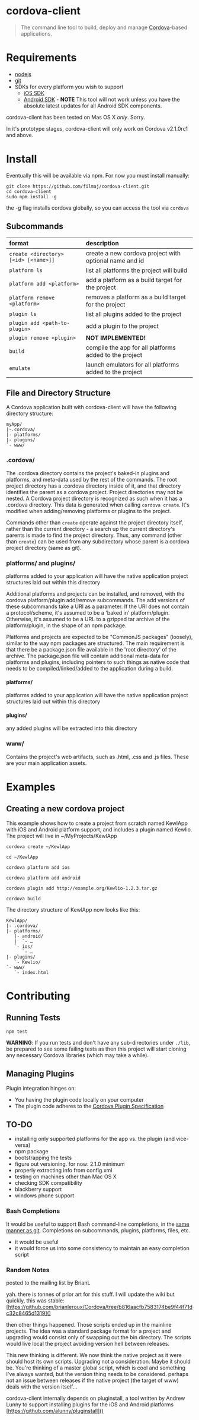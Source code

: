 # cordova-client

> The command line tool to build, deploy and manage [Cordova](http://cordova.io)-based applications.


# Requirements

* [nodejs](http://nodejs.org/)
* [git](https://help.github.com/articles/set-up-git)
* SDKs for every platform you wish to support
  - [iOS SDK](http://developer.apple.com)
  - [Android SDK](http://developer.android.com) - **NOTE** This tool
    will not work unless you have the absolute latest updates for all
    Android SDK components.

cordova-client has been tested on Mas OS X _only_. Sorry.

In it's prototype stages, cordova-client will only work on Cordova
v2.1.0rc1 and above.

# Install

Eventually this will be available via npm. For now you must install manually:

```
git clone https://github.com/filmaj/cordova-client.git
cd cordova-client
sudo npm install -g
```

the -g flag installs cordova globally, so you can access the tool via `cordova`


## Subcommands

format | description 
:------------ | :-------------
`create <directory> [<id> [<name>]]` | create a new cordova project with optional name and id
`platform ls` | list all platforms the project will build
`platform add <platform>` | add a platform as a build target for the project
`platform remove <platform>` | removes a platform as a build target for the project
`plugin ls` | list all plugins added to the project
`plugin add <path-to-plugin>` | add a plugin to the project
`plugin remove <plugin>` | **NOT IMPLEMENTED!**
`build` | compile the app for all platforms added to the project
`emulate` | launch emulators for all platforms added to the project


## File and Directory Structure
A Cordova application built with cordova-client will have the following
directory structure:

    myApp/
    |-.cordova/
    |- platforms/
    |- plugins/
    `- www/

### .cordova/
The .cordova directory contains the project's baked-in plugins and platforms, and meta-data used by the rest of the commands. The root project directory has a .cordova directory inside of it, and that directory identifies the parent as a cordova project. Project directories may not be nested. A Cordova project directory is recognized as such when it has a .cordova directory.  This data is generated when calling `cordova create`. It's modified when adding/removing platforms or plugins to the project.


Commands other than `create` operate against the project directory itself, rather than the current directory - a search up the current directory's parents is made to find the project directory. Thus, any command (other than `create`) can be used from any subdirectory whose parent is a cordova project directory (same as git).

### platforms/ and plugins/
platforms added to your application will have the native
 application project structures laid out within this directory
  
Additional platforms and projects can be installed, and removed, with the cordova platform/plugin add/remove subcommands. The add versions of these subcommands take a URI as a parameter. If the URI does not contain a protocol/scheme, it's assumed to be a 'baked in' platform/plugin. Otherwise, it's assumed to be a URL to a gzipped tar archive of the platform/plugin, in the shape of an npm package.

Platforms and projects are expected to be "CommonJS packages" (loosely), similar to the way npm packages are structured. The main requirement is that there be a package.json file available in the 'root directory' of the archive. The package.json file will contain additional meta-data for platforms and plugins, including pointers to such things as native code that needs to be compiled/linked/added to the application during a build.

#### platforms/
platforms added to your application will have the native
 application project structures laid out within this directory

#### plugins/
any added plugins will be extracted into this directory

### www/
Contains the project's web artifacts, such as .html, .css and .js files. These are your main application assets.


# Examples

## Creating a new cordova project
This example shows how to create a project from scratch named KewlApp with iOS and Android platform support, and includes a plugin named Kewlio. The project will live in ~/MyProjects/KewlApp

```
cordova create ~/KewlApp

cd ~/KewlApp

cordova platform add ios

cordova platform add android

cordova plugin add http://example.org/Kewlio-1.2.3.tar.gz

cordova build 
```

The directory structure of KewlApp now looks like this:

    KewlApp/
    |- .cordova/
    |- platforms/
       |- android/
       |  `- …
       `- ios/
          `- …
    |- plugins/
       `- Kewlio/
    `- www/
       `- index.html

# Contributing

## Running Tests

    npm test

**WARNING**: If you run tests and don't have any sub-directories under
`./lib`, be prepared to see some failing tests as then this project will
start cloning any necessary Cordova libraries (which may take a while).

## Managing Plugins

Plugin integration hinges on:

- You having the plugin code locally on your computer
- The plugin code adheres to the [Cordova Plugin Specification](https://github.com/alunny/cordova-plugin-spec)


## TO-DO

- installing only supported platforms for the app vs. the plugin (and
  vice-versa)
- npm package
- bootstrapping the tests
- figure out versioning. for now: 2.1.0 minimum
- properly extracting info from config.xml
- testing on machines other than Mac OS X
- checking SDK compatibility
- blackberry support
- windows phone support

### Bash Completions

It would be useful to support Bash command-line completions, in the [same manner as git](http://en.newinstance.it/2010/05/23/git-autocompletion-and-enhanced-bash-prompt/). Completions on subcommands, plugins, platforms, files, etc.

- it would be useful
- it would force us into some consistency to maintain an easy completion script

### Random Notes
posted to the mailing list by BrianL

yah. there is tonnes of prior art for this stuff. I will update the wiki but quickly, this was stable: [https://github.com/brianleroux/Cordova/tree/b816aacfb7583174be9f44f71dc32c8465d1319]()

then other things happened. Those scripts ended up in the mainline projects. The idea was a standard package format for a project and upgrading would consist only of swapping out the bin directory. The scripts would live local the project avoiding version hell between releases.

This new thinking is different. We now think the native project as it were should host its own scripts. Upgrading not a consideration. Maybe it should be. You're thinking of a master global script, which is cool and something I've always wanted, but the version thing needs to be considered. perhaps not an issue between releases if the native project (the target of www) deals with the version itself...

cordova-client internally depends on pluginstall, a tool written by Andrew Lunny to support installing plugins for the iOS and Android platforms [https://github.com/alunny/pluginstall]()
